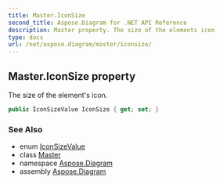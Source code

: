 ```yaml
---
title: Master.IconSize
second_title: Aspose.Diagram for .NET API Reference
description: Master property. The size of the elements icon
type: docs
url: /net/aspose.diagram/master/iconsize/
---
```

## Master.IconSize property

The size of the element's icon.

```csharp
public IconSizeValue IconSize { get; set; }
```

### See Also

* enum [IconSizeValue](../../iconsizevalue/)
* class [Master](../)
* namespace [Aspose.Diagram](../../master/)
* assembly [Aspose.Diagram](../../../)


